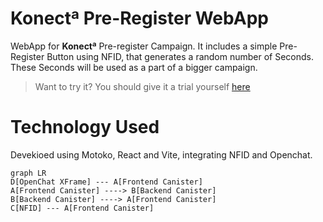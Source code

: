 # Konectª Pre-Register WebApp

WebApp for **Konectª** Pre-register Campaign. It includes a simple Pre-Register Button using NFID, that generates a random number of Seconds. These Seconds will be used as a part of a bigger campaign.
> Want to try it? You should give it a trial yourself [here](https://mbdqw-eiaaa-aaaag-qkdsq-cai.icp0.io/ "https://mbdqw-eiaaa-aaaag-qkdsq-cai.icp0.io/")

# Technology Used

Devekioed using Motoko, React and Vite, integrating NFID and Openchat.

```mermaid 
graph LR
D[OpenChat XFrame] --- A[Frontend Canister]
A[Frontend Canister] ----> B[Backend Canister]
B[Backend Canister] ----> A[Frontend Canister]
C[NFID] --- A[Frontend Canister]

```